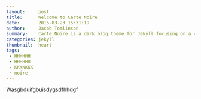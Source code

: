 ```yaml
---
layout:     post
title:      Welcome to Carte Noire
date:       2015-03-23 15:31:19
author:     Jacob Tomlinson
summary:    Carte Noire is a dark blog theme for Jekyll focusing on a clear reading experience.
categories: jekyll
thumbnail:  heart
tags:
 - HHHHHH
 - HHHHHU
 - KKKKKKK
 - noire
---
```


Wasgbduifgbuisdygsdfhhdgf

[1]: http://www.notall.cn/
